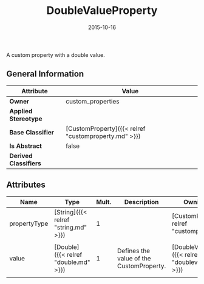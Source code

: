 ﻿---
title: DoubleValueProperty
toc: false
type: specs
date: "2015-10-16"
draft: false
specification: VEC
version: 1.1.2
documentType: "Recommendation"
elementType: Class
classes:
  - DoubleValueProperty
menu_name: vec-1.1.2
---
A custom property with a double value.
## General Information

| Attribute               | Value |
|-------------------------|-------|
| **Owner**               | custom_properties |
| **Applied Stereotype**  |   |
| **Base Classifier**     | [CustomProperty]({{< relref "customproperty.md" >}})<br/>  |
| **Is Abstract**         | false |
| **Derived Classifiers** |   |

## Attributes
|  Name  |  Type  |  Mult.  |  Description  |  Owning Classifier  |
|--------|--------|---------|---------------|--------------|
|propertyType | [String]({{< relref "string.md" >}}) | 1 |  | [CustomProperty]({{< relref "customproperty.md" >}}) |
|value | [Double]({{< relref "double.md" >}}) | 1 | <p> Defines the value of the CustomProperty.      </p> | [DoubleValueProperty]({{< relref "doublevalueproperty.md" >}}) |

